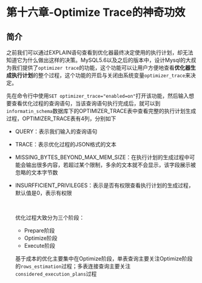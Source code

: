# 第十六章-Optimize Trace的神奇功效	

## 	简介

​		之前我们可以通过EXPLAIN语句查看到优化器最终决定使用的执行计划，却无法知道它为什么做出这样的决策。MySQL5.6以及之后的版本中，设计Mysql的大叔为我们提供了`optimizer trace`的功能，这个功能可以让用户方便地查看**优化器生成执行计划**的整个过程，这个功能的开启与关闭由系统变量`optimizer_trace`来决定。

​		先在命令行中使用`SET optimizer_trace="enabled=on"`打开该功能，然后输入想要查看优化过程的查询语句，当该查询语句执行完成后，就可以到`informatin_schema`数据库下的OPTIMIZER_TRACE表中查看完整的执行计划生成过程，OPTIMIZER_TRACE表有4列，分别如下

  - QUERY：表示我们输入的查询语句

  - TRACE：表示优化过程的JSON格式的文本

  - MISSING_BYTES_BEYOND_MAX_MEM_SIZE：在执行计划的生成过程中可能会输出很多内容，若超过某个限制，多余的文本就不会显示，该字段展示被忽略的文本字节数

  - INSURFFICIENT_PRIVILEGES：表示是否有权限查看执行计划的生成过程，默认值是0，表示有权限

    ​	

    优化过程大致分为三个阶段：

    - Prepare阶段
    - Optimize阶段
    - Execute阶段

    基于成本的优化主要集中在Optimize阶段，单表查询主要关注Optimize阶段的`rows_estimation`过程；多表连接查询主要关注`considered_execution_plans`过程

